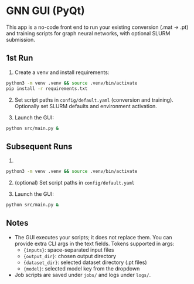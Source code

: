 # GNN GUI (PyQt)

This app is a no-code front end to run your existing conversion (.mat -> .pt) and training scripts for graph neural networks, with optional SLURM submission.

## 1st Run

1. Create a venv and install requirements:

```bash
python3 -m venv .venv && source .venv/bin/activate
pip install -r requirements.txt
```

2. Set script paths in `config/default.yaml` (conversion and training). Optionally set SLURM defaults and environment activation.

3. Launch the GUI:

```bash
python src/main.py &
```
## Subsequent Runs
1. 
```bash
python3 -m venv .venv && source .venv/bin/activate
```
2. (optional) Set script paths in `config/default.yaml`

3. Launch the GUI:

```bash
python src/main.py &

```

## Notes
- The GUI executes your scripts; it does not replace them. You can provide extra CLI args in the text fields. Tokens supported in args:
  - `{inputs}`: space-separated input files
  - `{output_dir}`: chosen output directory
  - `{dataset_dir}`: selected dataset directory (.pt files)
  - `{model}`: selected model key from the dropdown
- Job scripts are saved under `jobs/` and logs under `logs/`.